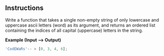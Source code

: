 ## Instructions

Write a function that takes a single non-empty string of only lowercase and uppercase ascii letters (word) as its argument, and returns an ordered list containing the indices of all capital (uppercase) letters in the string.

**Example (Input --> Output)**

```ts
'CodEWaRs'-- > [0, 3, 4, 6];
```
